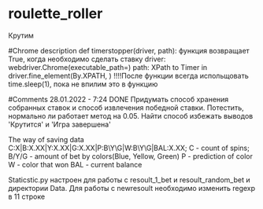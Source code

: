 # roulette_roller
Крутим

#Chrome description
def timerstopper(driver, path): функция возвращает True, когда необходимо сделать ставку
driver: webdriver.Chrome(executable_path=<path to driver>)
path: XPath to Timer in driver.fine_element(By.XPATH, <XPath>)
!!!!После функции всегда испольщовать time.sleep(1), пока не впилим это в функцию

#Comments
28.01.2022 - 7:24 DONE
    Придумать способ хранения собранных ставок и способ извлечения победной ставки.
Потестить, нормально ли работает метод на 0.05. 
Найти способ избежать выводов 'Крутится' и 'Игра завершена'

The way of saving data
C:X|B:X.XX|Y:X.XX|G:X.XX|P:B\Y\G|W:B\Y\G|BAL:X.XX;
C - count of spins;
B/Y/G - amount of bet by colors(Blue, Yellow, Green)
P - prediction of color
W - color that won
BAL - current balance

Staticstic.py настроен для работы с resoult_1_bet и resoult_random_bet и директории Data. Для работы с newresoult необходимо изменить
regexp в 11 строке